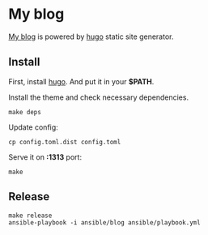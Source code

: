 # My blog

[My blog](http://gediminasm.org) is powered by [hugo](https://github.com/spf13/hugo/releases) static site generator.

## Install

First, install [hugo](https://github.com/spf13/hugo/releases). And put it in your **$PATH**.

Install the theme and check necessary dependencies.

    make deps

Update config:

    cp config.toml.dist config.toml

Serve it on **:1313** port:

    make

## Release

    make release
    ansible-playbook -i ansible/blog ansible/playbook.yml

